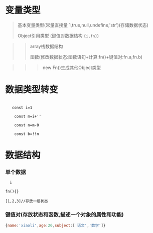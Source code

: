 

# 变量类型



> 基本变量类型(常量直接量 1,true,null,undefine,'str')(存储数据状态)
>
>
> Object引用类型 (键值对数据结构  `{i,fn}`)
>

>>
>> array栈数据结构
>> 
>> 函数(修改数据状态:函数语句+计算:fn()+键值对:fn.a,fn.b)

>>> 
>>> new Fn()生成其他Object类型


# 数据类型转变

```

   const i=1

    const m=i+''

    const n=m-0

    const b=!!n
```



# 数据结构

### 单个数据

```
  i

fn(){}

[1,2,3]//存放一组状态
```


### 键值对(存放状态和函数,描述一个对象的属性和功能)

```javascript
{name:'xiaoli',age:20,subject:['语文','数学']}

```
